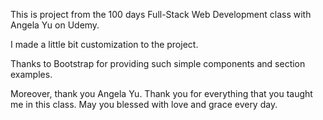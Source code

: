 This is project from the 100 days Full-Stack Web Development class with Angela Yu on Udemy.

I made a little bit customization to the project.

Thanks to Bootstrap for providing such simple components and section examples.

Moreover, thank you Angela Yu. Thank you for everything that you taught me in this class. May you blessed with love and grace every day.
